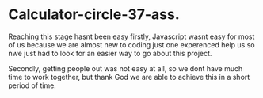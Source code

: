 # Calculator-circle-37-ass.
Reaching this stage hasnt been easy
firstly, Javascript wasnt easy for most of us because we are almost new to coding just one experenced help us
so nwe just had to look for an easier way to go about this project.

 Secondly, getting people out was not easy at all, so we dont have much time to work together,
but thank God we are able to achieve this in a short period of time.

